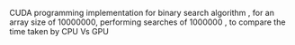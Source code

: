 CUDA programming implementation for binary search algorithm , for an array size of 10000000, performing searches of 1000000 , to compare the time taken by CPU Vs GPU 
